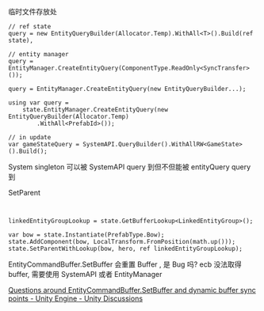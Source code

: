 临时文件存放处

```
// ref state
query = new EntityQueryBuilder(Allocator.Temp).WithAll<T>().Build(ref state),

// entity manager
query = EntityManager.CreateEntityQuery(ComponentType.ReadOnly<SyncTransfer>());

query = EntityManager.CreateEntityQuery(new EntityQueryBuilder...);

using var query =  
    state.EntityManager.CreateEntityQuery(new EntityQueryBuilder(Allocator.Temp)  
        .WithAll<PrefabId>());

// in update
var gameStateQuery = SystemAPI.QueryBuilder().WithAllRW<GameState>().Build();
```

System singleton 可以被 SystemAPI query 到但不但能被 entityQuery query 到


SetParent

  
  

```


linkedEntityGroupLookup = state.GetBufferLookup<LinkedEntityGroup>();

var bow = state.Instantiate(PrefabType.Bow);  
state.AddComponent(bow, LocalTransform.FromPosition(math.up()));  
state.SetParentWithLookup(bow, hero, ref linkedEntityGroupLookup);
```

EntityCommandBuffer.SetBuffer 会重置 Buffer , 是 Bug 吗?
ecb 没法取得 buffer, 需要使用 SystemAPI 或者 EntityManager

[Questions around EntityCommandBuffer.SetBuffer and dynamic buffer sync points - Unity Engine - Unity Discussions](https://discussions.unity.com/t/questions-around-entitycommandbuffer-setbuffer-and-dynamic-buffer-sync-points/891447)

